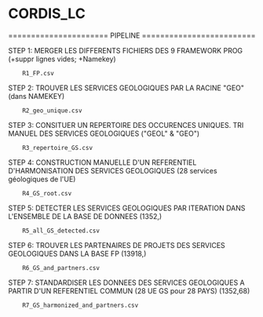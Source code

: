 # CORDIS_LC 
====================== PIPELINE =========================

STEP 1: MERGER LES DIFFERENTS FICHIERS DES 9 FRAMEWORK PROG (+suppr lignes vides; +Namekey)

        R1_FP.csv
STEP 2: TROUVER LES SERVICES GEOLOGIQUES PAR LA RACINE "GEO" (dans NAMEKEY)

        R2_geo_unique.csv
STEP 3: CONSITUER UN REPERTOIRE DES OCCURENCES UNIQUES. TRI MANUEL DES SERVICES GEOLOGIQUES ("GEOL" & "GEO")

        R3_repertoire_GS.csv
STEP 4: CONSTRUCTION MANUELLE D'UN REFERENTIEL D'HARMONISATION DES SERVICES GEOLOGIQUES (28 services géologiques de l'UE)

        R4_GS_root.csv
STEP 5: DETECTER LES SERVICES GEOLOGIQUES PAR ITERATION DANS L'ENSEMBLE DE LA BASE DE DONNEES (1352,)

        R5_all_GS_detected.csv
STEP 6: TROUVER LES PARTENAIRES DE PROJETS DES SERVICES GEOLOGIQUES DANS LA BASE FP (13918,)

        R6_GS_and_partners.csv
STEP 7: STANDARDISER LES DONNEES DES SERVICES GEOLOGIQUES A PARTIR D'UN REFERENTIEL COMMUN (28 UE GS pour 28 PAYS) (1352,68)

        R7_GS_harmonized_and_partners.csv
